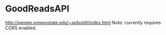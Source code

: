 # GoodReadsAPI

http://people.oregonstate.edu/~seiboldt/index.html
Note: currently requires CORS enabled. 

